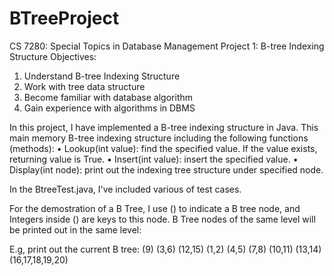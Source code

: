 # BTreeProject

CS 7280: Special Topics in Database Management
Project 1: B-tree Indexing Structure
Objectives:
1. Understand B-tree Indexing Structure
2. Work with tree data structure
3. Become familiar with database algorithm
4. Gain experience with algorithms in DBMS

In this project, I have implemented a B-tree indexing structure in Java. This main memory B-tree indexing structure including the following functions (methods):
• Lookup(int value): find the specified value. If the value exists, returning value is True.
• Insert(int value): insert the specified value.
• Display(int node): print out the indexing tree structure under specified node.

In the BtreeTest.java, I've included various of test cases. 

For the demostration of a B Tree, I use () to indicate a B tree node, and Integers inside () are keys to this node. B Tree nodes of the same level will be printed out 
in the same level:

E.g, 
print out the current B tree:
(9) 
(3,6) (12,15) 
(1,2) (4,5) (7,8) (10,11) (13,14) (16,17,18,19,20) 


